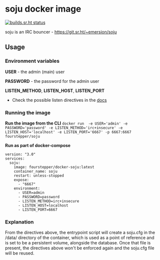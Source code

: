 # soju docker image

[![builds.sr.ht status](https://builds.sr.ht/~fourstepper/docker-soju.svg)](https://builds.sr.ht/~fourstepper/docker-soju?)

soju is an IRC bouncer - https://git.sr.ht/~emersion/soju

## Usage

### Environment variables

**USER** - the admin (main) user

**PASSWORD** - the password for the admin user

**LISTEN_METHOD**, **LISTEN_HOST**, **LISTEN_PORT**

- Check the possible listen directives in the [docs](https://git.sr.ht/~emersion/soju/tree/master/item/doc/soju.1.scd)

### Running the image

**Run the image from the CLI**
`docker run  -e USER='admin' -e PASSWORD='password' -e LISTEN_METHOD='irc+insecure' -e LISTEN_HOST='localhost' -e LISTEN_PORT='6667' -p 6667:6667 fourstepper/soju`


**Run as part of docker-compose**

```
version: "3.0"
services:
  soju:
    image: fourstepper/docker-soju:latest
    container_name: soju
    restart: unless-stopped
    expose:
      - "6667"
    environment:
      - USER=admin
      - PASSWORD=password
      - LISTEN_METHOD=irc+insecure
      - LISTEN_HOST=localhost
      - LISTEN_PORT=6667
```

### Explanation

From the directives above, the entrypoint script will create a soju.cfg in the /data/ directory of the container, which is used as a point of reference and is set to be a persistent volume, alongside the database. Once that file is present, the directives above won't be enforced again and the soju.cfg file will be reused.
